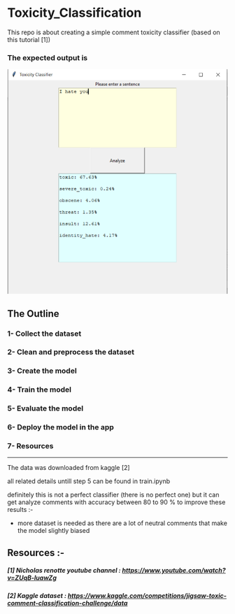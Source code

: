 # Toxicity_Classification

This repo is about creating a simple comment toxicity classifier
(based on this tutorial [1])

### The expected output is
<img src="test.png" alt="out" title="toxicity classifier">


## The Outline
### 1- Collect the dataset
### 2- Clean and preprocess the dataset
### 3- Create the model
### 4- Train the model
### 5- Evaluate the model
### 6- Deploy the model in the app
### 7- Resources
------------------------------------------------------------------------

The data was downloaded from kaggle [2]

all related details untill step 5 can be found in train.ipynb 


definitely this is not a perfect classifier (there is no perfect one)
but it can get analyze comments with accuracy between 80 to 90 %
to improve these results :-
- more dataset is needed as there are a lot of neutral comments that make the model slightly biased 

## Resources :-
##### [1] Nicholas renotte youtube channel : https://www.youtube.com/watch?v=ZUqB-luawZg
##### [2] Kaggle dataset : https://www.kaggle.com/competitions/jigsaw-toxic-comment-classification-challenge/data

